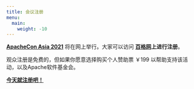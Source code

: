 ```yaml
---
title: 会议注册
menu:
  main:
    weight: -10
---
```

**[ApacheCon Asia 2021](https://apachecon.com/acasia2022/zh/)** 将在网上举行。大家可以访问 **[百格网](https://www.bagevent.com/event/8216270)上进行注册**。

观众注册是免费的，但如果你愿意选择购买个人赞助票 ￥199 以帮助支持该活动，以及Apache软件基金会。

**[今天就注册吧！](https://www.bagevent.com/event/8216270)**
